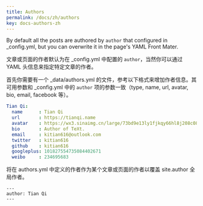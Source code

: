 ```yaml
---
title: Authors
permalink: /docs/zh/authors
key: docs-authors-zh
---
```


By default all the posts are authored by `author` that configured in _config.yml, but you can overwrite it in the page's YAML Front Mater.

文章或页面的作者默认为在 _config.yml 中配置的 `author`，当然你可以通过 YAML 头信息来指定特定文章的作者。

首先你需要有一个 _data/authors.yml 的文件，参考以下格式来增加作者信息。其可用参数和 _config.yml 中的 `author` 项的参数一致（type, name, url, avatar, bio, email, facebook 等）。

```yml
Tian Qi:
  name      : Tian Qi
  url       : https://tianqi.name
  avatar    : https://wx3.sinaimg.cn/large/73bd9e13ly1fjkqy66hl8j208c08c0td.jpg
  bio       : Author of TeXt.
  email     : kitian616@outlook.com
  twitter   : kitian616
  github    : kitian616
  googleplus: 101827554735084402671
  weibo     : 234695683
```

将在 authors.yml 中定义的作者作为某个文章或页面的作者以覆盖 site.author 全局作者。

    ---
    author: Tian Qi
    ---